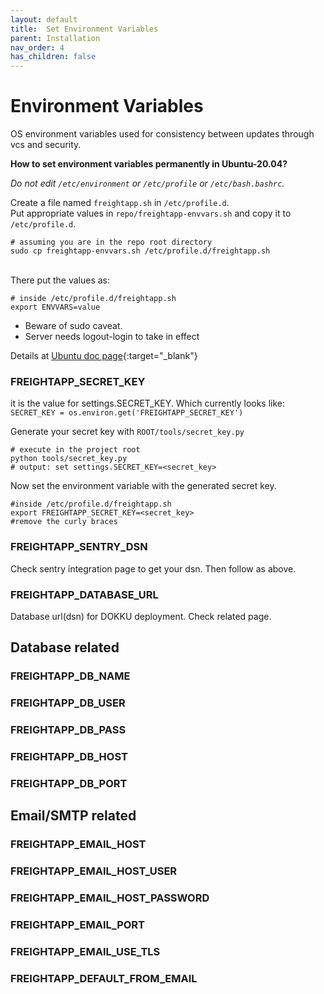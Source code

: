 ```yaml
---
layout: default
title:  Set Environment Variables
parent: Installation
nav_order: 4
has_children: false
---
```


# Environment Variables

OS environment variables used for consistency between updates through vcs and security.

**How to set environment variables permanently in Ubuntu-20.04?**

<span class="text-red-300">_Do not edit `/etc/environment` or `/etc/profile` or `/etc/bash.bashrc`._</span>

Create a file named `freightapp.sh` in `/etc/profile.d`.
<br>Put appropriate values in `repo/freightapp-envvars.sh` and copy it to `/etc/profile.d`.

```shell
# assuming you are in the repo root directory
sudo cp freightapp-envvars.sh /etc/profile.d/freightapp.sh
```

<br>There put the values as:

```shell
# inside /etc/profile.d/freightapp.sh
export ENVVARS=value
```

- Beware of sudo caveat.
- Server needs logout-login to take in effect

Details at [Ubuntu doc page][ubuntu_systemwide_env_var]{:target="_blank"}

### FREIGHTAPP_SECRET_KEY

it is the value for settings.SECRET_KEY. Which currently looks
like: `SECRET_KEY = os.environ.get('FREIGHTAPP_SECRET_KEY')`

Generate your secret key with `ROOT/tools/secret_key.py`

```shell
# execute in the project root
python tools/secret_key.py
# output: set settings.SECRET_KEY=<secret_key>
```

Now set the environment variable with the generated secret key.
```shell
#inside /etc/profile.d/freightapp.sh
export FREIGHTAPP_SECRET_KEY=<secret_key>
#remove the curly braces
```

### FREIGHTAPP_SENTRY_DSN
Check sentry integration page to get your dsn. Then follow as above.

### FREIGHTAPP_DATABASE_URL

Database url(dsn) for DOKKU deployment. Check related page.

## Database related

### FREIGHTAPP_DB_NAME
### FREIGHTAPP_DB_USER
### FREIGHTAPP_DB_PASS
### FREIGHTAPP_DB_HOST
### FREIGHTAPP_DB_PORT

## Email/SMTP related

### FREIGHTAPP_EMAIL_HOST
### FREIGHTAPP_EMAIL_HOST_USER
### FREIGHTAPP_EMAIL_HOST_PASSWORD
### FREIGHTAPP_EMAIL_PORT
### FREIGHTAPP_EMAIL_USE_TLS
### FREIGHTAPP_DEFAULT_FROM_EMAIL


[ubuntu_systemwide_env_var]: https://help.ubuntu.com/community/EnvironmentVariables#System-wide_environment_variables
